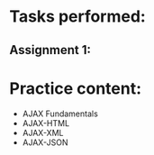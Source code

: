 # Tasks performed:

## Assignment 1:

# Practice content:

- AJAX Fundamentals
- AJAX-HTML
- AJAX-XML
- AJAX-JSON


